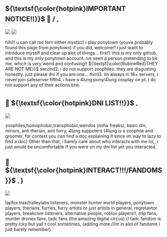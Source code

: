 ## ${\textsf{\color{hotpink}IMPORTANT NOTICE!!}}$ 🌈 /  𓈒

<img src="https://64.media.tumblr.com/3e6cfebc3058d8fa96f364fca5a1ff77/83f1982e22e1420f-56/s500x750/e47b8c344349605b8abe9a37b3ca958ec2605666.gifv">

<img src="https://64.media.tumblr.com/e980747ceb4a6685e51414e817f55645/d1b13d10a3b57c68-12/s400x600/e3d43d9e77997ded36dcc3c4ca368d50888a8b90.gifv">

hihi!! u can call me fern either mystic// i play ponytown (youve probably found this page from ponytown) if you did, welcome!! i just want to introduce myself and clear up alot of things...
first1. this is my only github, and this is my only ponytown account. ive seen a person pretending to be me. which is very weird and confusing!! ${\textsf{\color{RubineRed}THEY ARE NOT ME}}$
second2. i do not support zoophiles. they are disgusting honestly. just please dni if you are one...
third3. im always in 18+ servers, i never join safeserver
fifth4. i have a 4lung pony/4lung cosplay on pt. i do not support any of their actions btw.

##  🌈  ${\textsf{\color{hotpink}DNI LIST!!}}$  𓈒

<img src="https://64.media.tumblr.com/c678a449efadbc444dbd8726ae9e99fc/008259af8f9c76ed-e5/s2048x3072/b03323059ab675876799120b38ff4c4245248562.pnj">

zoophiles,homophobic,transphobic,weirdos (nsfw freaks), basic dni, minors, anti therian, anti furry, 4lung suppoters (4lung is a zoophile and groomer, for context you can find a doc explaining it since im way to lazy to find a doc) Other than that, i barely care about who interacts with me lol,, i just would be uncomfortable if you were on my dni list yet you interacted.

##  🌈 ${\textsf{\color{hotpink}INTERACT!!!/FANDOMS}}$  𓈒  )

<img src="https://64.media.tumblr.com/c678a449efadbc444dbd8726ae9e99fc/008259af8f9c76ed-e5/s2048x3072/b03323059ab675876799120b38ff4c4245248562.pnj">

lapfox trax/halleylabs listeners, monster hunter world players, ponytown players, therians, furries, furry artists or just artists in general, regretavtor players, breakcore listeners, alternative people, roblox players!!, mlp fans, murder drones fans, tadc fans (the amazing digital circus) // tadc fandom is pretty icky but yall r cool sometimes, (adding more //im in alot of fandoms i just barely remember)
